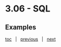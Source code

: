 # 3.06 - SQL

## Examples





[toc](0_table_of_contents.md) &nbsp; |  &nbsp; [previous](3_05_multi_region.md) &nbsp; | &nbsp; [next](3_07_server_side_programming.md) &nbsp;
